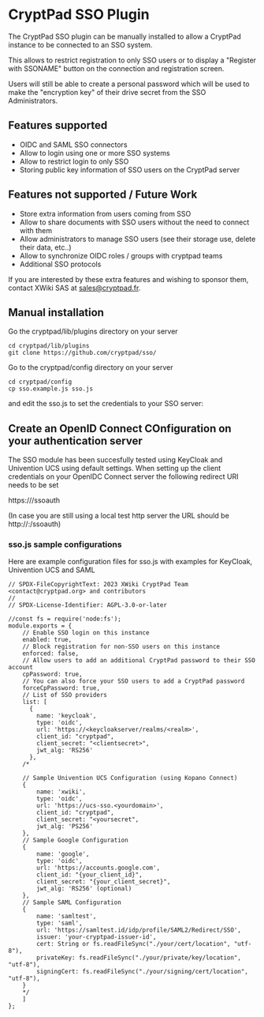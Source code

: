# CryptPad SSO Plugin

The CryptPad SSO plugin can be manually installed to allow a CryptPad instance to be connected to an SSO system.

This allows to restrict registration to only SSO users or to display a "Register with SSONAME" button on the connection and registration screen.

Users will still be able to create a personal password which will be used to make the "encryption key" of their drive secret from the SSO Administrators.

## Features supported

- OIDC and SAML SSO connectors
- Allow to login using one or more SSO systems
- Allow to restrict login to only SSO
- Storing public key information of SSO users on the CryptPad server

## Features not supported / Future Work

- Store extra information from users coming from SSO
- Allow to share documents with SSO users without the need to connect with them
- Allow administrators to manage SSO users (see their storage use, delete their data, etc..)
- Allow to synchronize OIDC roles / groups with cryptpad teams
- Additional SSO protocols

If you are interested by these extra features and wishing to sponsor them, contact XWiki SAS at sales@cryptpad.fr.

## Manual installation

Go the cryptpad/lib/plugins directory on your server

```
cd cryptpad/lib/plugins
git clone https://github.com/cryptpad/sso/
```

Go to the cryptpad/config directory on your server

```
cd cryptpad/config
cp sso.example.js sso.js
```

and edit the sso.js to set the credentials to your SSO server:

## Create an OpenID Connect COnfiguration on your authentication server

The SSO module has been succesfully tested using KeyCloak and Univention UCS using default settings.
When setting up the client credentials on your OpenIDC Connect server the following redirect URI needs to be set

https://<yourdomain>/ssoauth

(In case you are still using a local test http server the URL should be http://<yourdomain>:<yourport>/ssoauth)

### sso.js sample configurations

Here are example configuration files for sso.js with examples for KeyCloak, Univention UCS and SAML

```
// SPDX-FileCopyrightText: 2023 XWiki CryptPad Team <contact@cryptpad.org> and contributors
//
// SPDX-License-Identifier: AGPL-3.0-or-later

//const fs = require('node:fs');
module.exports = {
    // Enable SSO login on this instance
    enabled: true,
    // Block registration for non-SSO users on this instance
    enforced: false,
    // Allow users to add an additional CryptPad password to their SSO account
    cpPassword: true,
    // You can also force your SSO users to add a CryptPad password
    forceCpPassword: true,
    // List of SSO providers
    list: [
      {
        name: 'keycloak',
        type: 'oidc',
        url: 'https://<keycloakserver/realms/<realm>',
        client_id: "cryptpad",
        client_secret: "<clientsecret>",
        jwt_alg: 'RS256'
      },
    /*

    // Sample Univention UCS Configuration (using Kopano Connect)
    {
        name: 'xwiki', 
        type: 'oidc',
        url: 'https://ucs-sso.<yourdomain>',
        client_id: "cryptpad",
        client_secret: "<yoursecret",
        jwt_alg: 'PS256'
    },
    // Sample Google Configuration
    {
        name: 'google',
        type: 'oidc',
        url: 'https://accounts.google.com',
        client_id: "{your_client_id}",
        client_secret: "{your_client_secret}",
        jwt_alg: 'RS256' (optional)
    },
    // Sample SAML Configuration
    {
        name: 'samltest',  
        type: 'saml',
        url: 'https://samltest.id/idp/profile/SAML2/Redirect/SSO',
        issuer: 'your-cryptpad-issuer-id',
        cert: String or fs.readFileSync("./your/cert/location", "utf-8"),
        privateKey: fs.readFileSync("./your/private/key/location", "utf-8"),
        signingCert: fs.readFileSync("./your/signing/cert/location", "utf-8"),
    }
    */
    ]
};
```
